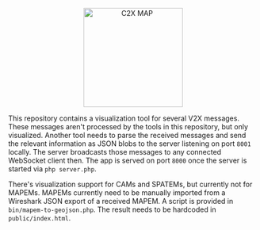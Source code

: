 <p align="center">
  <a href="https://github.com/kelunik/c2x-map">
    <img src="https://github.com/kelunik/c2x-map/blob/master/logo.png?raw=true" width="200" alt="C2X MAP">
  </a>
</p>

This repository contains a visualization tool for several V2X messages.
These messages aren't processed by the tools in this repository, but only visualized.
Another tool needs to parse the received messages and send the relevant information as JSON blobs to the server listening on port `8001` locally.
The server broadcasts those messages to any connected WebSocket client then.
The app is served on port `8000` once the server is started via `php server.php`.

There's visualization support for CAMs and SPATEMs, but currently not for MAPEMs. MAPEMs currently need to be manually imported from a Wireshark JSON export of a received MAPEM.
A script is provided in `bin/mapem-to-geojson.php`.
The result needs to be hardcoded in `public/index.html`.
